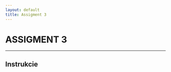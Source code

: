 ```yaml
---
layout: default
title: Assigment 3
---
```


ASSIGMENT 3
============

-------------------     ----------------------------

Instrukcie
---------

